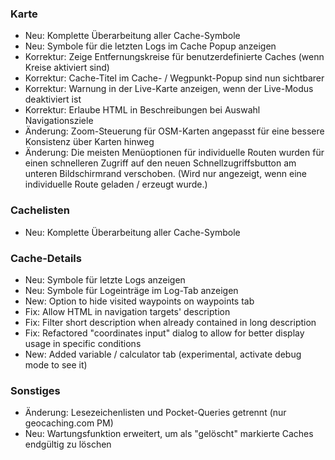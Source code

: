 ### Karte
- Neu: Komplette Überarbeitung aller Cache-Symbole
- Neu: Symbole für die letzten Logs im Cache Popup anzeigen
- Korrektur: Zeige Entfernungskreise für benutzerdefinierte Caches (wenn Kreise aktiviert sind)
- Korrektur: Cache-Titel im Cache- / Wegpunkt-Popup sind nun sichtbarer
- Korrektur: Warnung in der Live-Karte anzeigen, wenn der Live-Modus deaktiviert ist
- Korrektur: Erlaube HTML in Beschreibungen bei Auswahl Navigationsziele
- Änderung: Zoom-Steuerung für OSM-Karten angepasst für eine bessere Konsistenz über Karten hinweg
- Änderung: Die meisten Menüoptionen für individuelle Routen wurden für einen schnelleren Zugriff auf den neuen Schnellzugriffsbutton am unteren Bildschirmrand verschoben. (Wird nur angezeigt, wenn eine individuelle Route geladen / erzeugt wurde.)

### Cachelisten
- Neu: Komplette Überarbeitung aller Cache-Symbole

### Cache-Details
- Neu: Symbole für letzte Logs anzeigen
- Neu: Symbole für Logeinträge im Log-Tab anzeigen
- New: Option to hide visited waypoints on waypoints tab
- Fix: Allow HTML in navigation targets' description
- Fix: Filter short description when already contained in long description
- Fix: Refactored "coordinates input" dialog to allow for better display usage in specific conditions
- New: Added variable / calculator tab (experimental, activate debug mode to see it)

### Sonstiges
- Änderung: Lesezeichenlisten und Pocket-Queries getrennt (nur geocaching.com PM)
- Neu: Wartungsfunktion erweitert, um als "gelöscht" markierte Caches endgültig zu löschen
